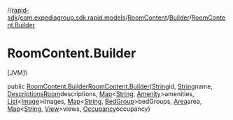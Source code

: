 //[rapid-sdk](../../../../index.md)/[com.expediagroup.sdk.rapid.models](../../index.md)/[RoomContent](../index.md)/[Builder](index.md)/[RoomContent.Builder](-room-content.-builder.md)

# RoomContent.Builder

[JVM]\

public [RoomContent.Builder](index.md)[RoomContent.Builder](-room-content.-builder.md)([String](https://docs.oracle.com/javase/8/docs/api/java/lang/String.html)id, [String](https://docs.oracle.com/javase/8/docs/api/java/lang/String.html)name, [DescriptionsRoom](../../-descriptions-room/index.md)descriptions, [Map](https://docs.oracle.com/javase/8/docs/api/java/util/Map.html)&lt;[String](https://docs.oracle.com/javase/8/docs/api/java/lang/String.html), [Amenity](../../-amenity/index.md)&gt;amenities, [List](https://docs.oracle.com/javase/8/docs/api/java/util/List.html)&lt;[Image](../../-image/index.md)&gt;images, [Map](https://docs.oracle.com/javase/8/docs/api/java/util/Map.html)&lt;[String](https://docs.oracle.com/javase/8/docs/api/java/lang/String.html), [BedGroup](../../-bed-group/index.md)&gt;bedGroups, [Area](../../-area/index.md)area, [Map](https://docs.oracle.com/javase/8/docs/api/java/util/Map.html)&lt;[String](https://docs.oracle.com/javase/8/docs/api/java/lang/String.html), [View](../../-view/index.md)&gt;views, [Occupancy](../../-occupancy/index.md)occupancy)
